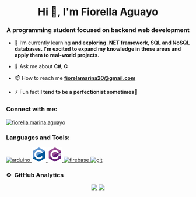 <h1 align="center">Hi 👋, I'm Fiorella Aguayo</h1>
<h3 align="center">A programming student focused on backend web development</h3>

- 🌱 I’m currently learning **and exploring .NET framework, SQL and NoSQL databases. I'm excited to expand my knowledge in these areas and apply them to real-world projects.**

- 💬 Ask me about **C#, C**

- 📫 How to reach me **fiorelamarina20@gmail.com**

- ⚡ Fun fact **I tend to be a perfectionist sometimes​🤭**

<h3 align="left">Connect with me:</h3>
<p align="left">
<a href="https://linkedin.com/in/fiorella marina aguayo" target="blank"><img align="center" src="https://raw.githubusercontent.com/rahuldkjain/github-profile-readme-generator/master/src/images/icons/Social/linked-in-alt.svg" alt="fiorella marina aguayo" height="30" width="40" /></a>
</p>

<h3 align="left">Languages and Tools:</h3>
<p align="left"> <a href="https://www.arduino.cc/" target="_blank" rel="noreferrer"> <img src="https://cdn.worldvectorlogo.com/logos/arduino-1.svg" alt="arduino" width="40" height="40"/> </a> <a href="https://www.cprogramming.com/" target="_blank" rel="noreferrer"> <img src="https://raw.githubusercontent.com/devicons/devicon/master/icons/c/c-original.svg" alt="c" width="40" height="40"/> </a> <a href="https://www.w3schools.com/cs/" target="_blank" rel="noreferrer"> <img src="https://raw.githubusercontent.com/devicons/devicon/master/icons/csharp/csharp-original.svg" alt="csharp" width="40" height="40"/> </a> <a href="https://firebase.google.com/" target="_blank" rel="noreferrer"> <img src="https://www.vectorlogo.zone/logos/firebase/firebase-icon.svg" alt="firebase" width="40" height="40"/> </a> <a href="https://git-scm.com/" target="_blank" rel="noreferrer"> <img src="https://www.vectorlogo.zone/logos/git-scm/git-scm-icon.svg" alt="git" width="40" height="40"/> </a> </p>

### ⚙️ &nbsp;GitHub Analytics

<p align="center">
<a href="https://github.com/FiorellaAguayo">
  <img height="180em" src="https://github-readme-stats-eight-theta.vercel.app/api?username=FiorellaAguayo&show_icons=true&theme=algolia&include_all_commits=true&count_private=true"/>
  <img height="180em" src="https://github-readme-stats-eight-theta.vercel.app/api/top-langs/?username=FiorellaAguayo&layout=compact&langs_count=8&theme=algolia"/>
</a>
</p>

